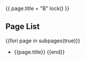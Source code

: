{{
page.title = "B"
lock()
}}

## Page List

{{fori page in subpages(true)}}
- {{page.title}}
{{end}}
